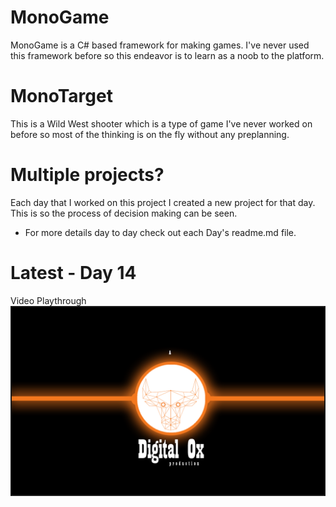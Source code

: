 # MonoGame
MonoGame is a C# based framework for making games.  I've never used this framework before so this endeavor is to learn as a noob to the platform.

# MonoTarget
This is a Wild West shooter which is a type of game I've never worked on before so most of the thinking is on the fly without any preplanning.

# Multiple projects?  
Each day that I worked on this project I created a new project for that day.  
This is so the process of decision making can be seen.   
- For more details day to day check out each Day's readme.md file.

# Latest - Day 14
Video Playthrough  
<a href="https://www.youtube.com/watch?v=D5reTvO6ZD4" target="_blank"><img src="Day14/wiki/digitaloxbg.png" 
alt="MonoTarget - Day 14 playthrough" width="500" border="2" /></a>